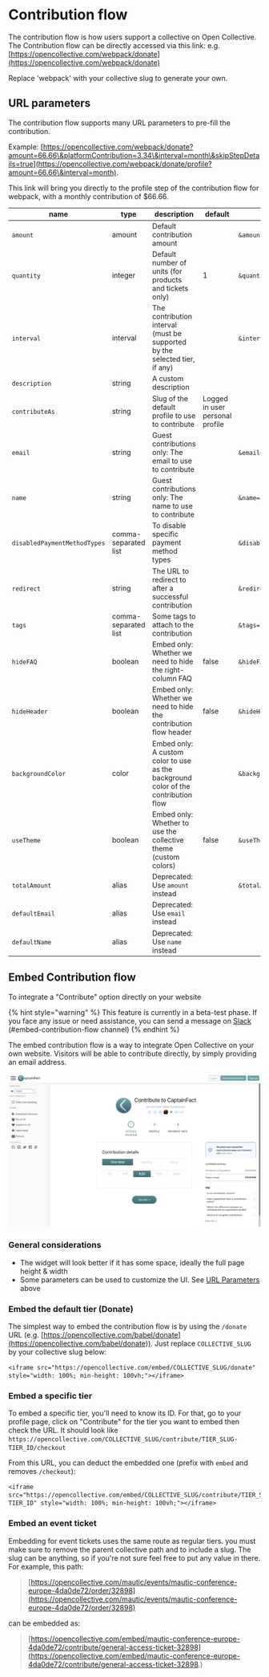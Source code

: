 # Contribution flow

The contribution flow is how users support a collective on Open Collective. The Contribution flow can be directly accessed via this link: e.g. [https://opencollective.com/webpack/donate](https://opencollective.com/webpack/donate)

Replace 'webpack' with your collective slug to generate your own.

## URL parameters

The contribution flow supports many URL parameters to pre-fill the contribution.

Example: [https://opencollective.com/webpack/donate?amount=66.66\&platformContribution=3.34\&interval=month\&skipStepDetails=true](https://opencollective.com/webpack/donate/profile?amount=66.66\&interval=month).

This link will bring you directly to the profile step of the contribution flow for webpack, with a monthly contribution of $66.66.

| name                         | type                 | description                                                                        | default                         | example                                            |
| ---------------------------- | -------------------- | ---------------------------------------------------------------------------------- | ------------------------------- | -------------------------------------------------- |
| `amount`                     | amount               | Default contribution amount                                                        |                                 | `&amount=42.42`                                    |
| `quantity`                   | integer              | Default number of units (for products and tickets only)                            | 1                               | `&quantity=5`                                      |
| `interval`                   | interval             | The contribution interval (must be supported by the selected tier, if any)         |                                 | `&interval='month'`                                |
| `description`                | string               | A custom description                                                               |                                 |                                                    |
| `contributeAs`               | string               | Slug of the default profile to use to contribute                                   | Logged in user personal profile |                                                    |
| `email`                      | string               | Guest contributions only: The email to use to contribute                           |                                 | `&email=test@opencollective.com`                   |
| `name`                       | string               | Guest contributions only: The name to use to contribute                            |                                 | `&name=John Doe`                                   |
| `disabledPaymentMethodTypes` | comma-separated list | To disable specific payment method types                                           |                                 | `&disabledPaymentMethodTypes=MANUAL,BANK_TRANSFER` |
| `redirect`                   | string               | The URL to redirect to after a successful contribution                             |                                 | `&redirect=https://www.example.com/thank-you`      |
| `tags`                       | comma-separated list | Some tags to attach to the contribution                                            |                                 | `&tags=tag1,tag2`                                  |
| `hideFAQ`                    | boolean              | Embed only: Whether we need to hide the right-column FAQ                           | false                           | `&hideFAQ=true`                                    |
| `hideHeader`                 | boolean              | Embed only: Whether we need to hide the contribution flow header                   | false                           | `&hideHeader=true`                                 |
| `backgroundColor`            | color                | Embed only: A custom color to use as the background color of the contribution flow |                                 | `&backgroundColor=#ff0000`                         |
| `useTheme`                   | boolean              | Embed only: Whether to use the collective theme (custom colors)                    | false                           | `&useTheme=true`                                   |
| `totalAmount`                | alias                | Deprecated: Use `amount` instead                                                   |                                 | `&totalAmount=4200`                                |
| `defaultEmail`               | alias                | Deprecated: Use `email` instead                                                    |                                 |                                                    |
| `defaultName`                | alias                | Deprecated: Use `name` instead                                                     |                                 |                                                    |

## Embed Contribution flow

To integrate a "Contribute" option directly on your website

{% hint style="warning" %}
This feature is currently in a beta-test phase. If you face any issue or need assistance, you can send a message on [Slack](https://slack.opencollective.com) (#﻿embed-contribution-flow channel)
{% endhint %}

The embed contribution flow is a way to integrate Open Collective on your own website. Visitors will be able to contribute directly, by simply providing an email address.

![Embedded contribution on the website of an initiative](<../.gitbook/assets/image (4) (2).png>)

### General considerations

* The widget will look better if it has some space, ideally the full page height & width
* Some parameters can be used to customize the UI. See [URL Parameters](contribution-flow.md#url-parameters) above

### Embed the default tier (Donate)

The simplest way to embed the contribution flow is by using the `/donate` URL (e.g. [https://opencollective.com/babel/donate](https://opencollective.com/babel/donate)). Just replace `COLLECTIVE_SLUG` by your collective slug below:

```markup
<iframe src="https://opencollective.com/embed/COLLECTIVE_SLUG/donate" style="width: 100%; min-height: 100vh;"></iframe>
```

### Embed a specific tier

To embed a specific tier, you'll need to know its ID. For that, go to your profile page, click on "Contribute" for the tier you want to embed then check the URL. It should look like `https://opencollective.com/COLLECTIVE_SLUG/contribute/TIER_SLUG-TIER_ID/checkout`

From this URL, you can deduct the embedded one (prefix with `embed` and removes `/checkout`):

```markup
<iframe src="https://opencollective.com/embed/COLLECTIVE_SLUG/contribute/TIER_SLUG-TIER_ID" style="width: 100%; min-height: 100vh;"></iframe>
```

### Embed an event ticket

Embedding for event tickets uses the same route as regular tiers. you must make sure to remove the parent collective path and to include a slug. The slug can be anything, so if you're not sure feel free to put any value in there. For example, this path:

> [https://opencollective.com/mautic/events/mautic-conference-europe-4da0de72/order/32898](https://opencollective.com/mautic/events/mautic-conference-europe-4da0de72/order/32898)

can be embedded as:

> [https://opencollective.com/embed/mautic-conference-europe-4da0de72/contribute/general-access-ticket-32898](https://opencollective.com/embed/mautic-conference-europe-4da0de72/contribute/general-access-ticket-32898.)
